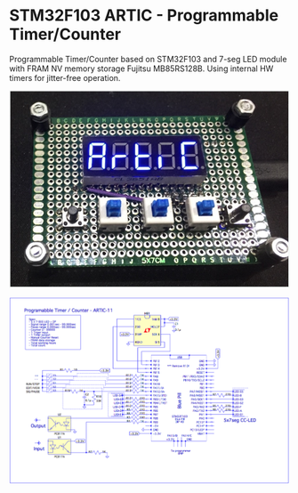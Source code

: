 # STM32F103 ARTIC - Programmable Timer/Counter

Programmable Timer/Counter based on STM32F103 and 7-seg LED module with FRAM NV memory storage Fujitsu MB85RS128B. 
Using internal HW timers for jitter-free operation.

![alt text](https://github.com/mikikg/artic/blob/master/doc/artic.jpg)

![alt text](https://github.com/mikikg/artic/blob/master/doc/artic-sch.png)
